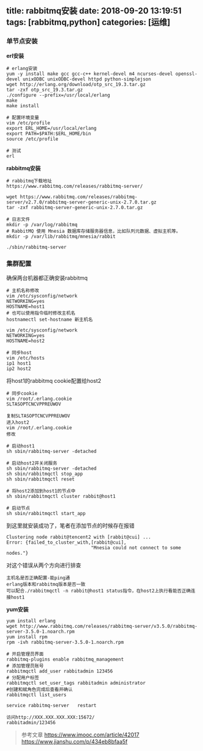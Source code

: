 title: rabbitmq安装
date: 2018-09-20 13:19:51
tags: [rabbitmq,python]
categories: [运维]
---

### 单节点安装
**erl安装**
```
# erlang安装
yum -y install make gcc gcc-c++ kernel-devel m4 ncurses-devel openssl-devel unixODBC unixODBC-devel httpd python-simplejson
wget http://erlang.org/download/otp_src_19.3.tar.gz
tar -zxf otp_src_19.3.tar.gz
./configure --prefix=/usr/local/erlang
make
make install
```
<!--more-->
```
# 配置环境变量
vim /etc/profile
export ERL_HOME=/usr/local/erlang
export PATH=$PATH:$ERL_HOME/bin
source /etc/profile
```
```
# 测试
erl
```
**rabbitmq安装**
```
# rabbitmq下载地址
https://www.rabbitmq.com/releases/rabbitmq-server/
```
```
wget https://www.rabbitmq.com/releases/rabbitmq-server/v2.7.0/rabbitmq-server-generic-unix-2.7.0.tar.gz
tar -zxf rabbitmq-server-generic-unix-2.7.0.tar.gz 

# 日志文件
mkdir -p /var/log/rabbitmq
# RabbitMQ 使用 Mnesia 数据库存储服务器信息，比如队列元数据、虚拟主机等。
mkdir -p /var/lib/rabbitmq/mnesia/rabbit
```
```
./sbin/rabbitmq-server
```
### 集群配置
确保两台机器都正确安装rabbitmq
```
# 主机名称修改
vim /etc/sysconfig/network
NETWORKING=yes
HOSTNAME=host1
# 也可以使用指令临时修改主机名
hostnamectl set-hostname 新主机名

vim /etc/sysconfig/network
NETWORKING=yes
HOSTNAME=host2
```
```
# 同步host
vim /etc/hosts
ip1 host1
ip2 host2
```
将host1的rabbitmq cookie配置给host2
```
# 同步cookie
vim /root/.erlang.cookie
SLTASOPTCNCVPPREUWOV

复制SLTASOPTCNCVPPREUWOV
进入host2
vim /root/.erlang.cookie
修改
```
```
# 启动host1
sh sbin/rabbitmq-server -detached

# 启动host2并关闭服务
sh sbin/rabbitmq-server -detached
sh sbin/rabbitmqctl stop_app
sh sbin/rabbitmqctl reset

# 将host2添加到host1的节点中
sh sbin/rabbitmqctl cluster rabbit@host1

# 启动节点
sh sbin/rabbitmqctl start_app
```
到这里就安装成功了，笔者在添加节点的时候存在报错
```
Clustering node rabbit@tencent2 with [rabbit@cui] ...
Error: {failed_to_cluster_with,[rabbit@cui],
                               "Mnesia could not connect to some nodes."}
```
对这个错误从两个方向进行排查
```
主机名是否正确配置-能ping通
erlang版本和rabbitmq版本是否一致
可以配合./rabbitmqctl -n rabbit@host1 status指令，在host2上执行看能否正确连接host1
```






**yum安装**
```
yum install erlang
wget http://www.rabbitmq.com/releases/rabbitmq-server/v3.5.0/rabbitmq-server-3.5.0-1.noarch.rpm
yum install rpm
rpm -ivh rabbitmq-server-3.5.0-1.noarch.rpm

# 开启管理员界面
rabbitmq-plugins enable rabbitmq_management
# 添加管理员账号
rabbitmqctl add_user rabbitadmin 123456
# 分配用户标签
rabbitmqctl set_user_tags rabbitadmin administrator
#创建和赋角色完成后查看并确认
rabbitmqctl list_users      

service rabbitmq-server   restart
```
```
访问http://XXX.XXX.XXX.XXX:15672/
rabbitadmin/123456
```


> 参考文章
https://www.imooc.com/article/42017
https://www.jianshu.com/p/434eb8bfaa5f
